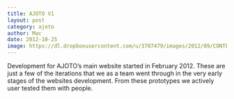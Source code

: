 ```yaml
---
title: AJOTO V1
layout: post
category: ajoto
author: Mac
date: 2012-10-25
image: https://dl.dropboxusercontent.com/u/3707479/images/2012/09/CONTENT2.jpg
---
```


Development for AJOTO&#8217;s main website started in February 2012. These are just a few of the iterations that we as a team went through in the very early stages of the websites development. From these prototypes we actively user tested them with people.

<div class='imgs'>
<a class='third' href='http://m-jo.s3.amazonaws.com/ajoto/ajoto.jpg' title data-fluidbox>
<img src='http://m-jo.s3.amazonaws.com/ajoto/ajoto.jpg' title="" alt=""></a>

<a class='third' href='http://m-jo.s3.amazonaws.com/ajoto/ajoto2.jpg' title data-fluidbox>
<img src='http://m-jo.s3.amazonaws.com/ajoto/ajoto2.jpg' title="" alt=""/></a>

<a class='third' href='http://m-jo.s3.amazonaws.com/ajoto/ajoto3.jpg' title data-fluidbox>
<img src='http://m-jo.s3.amazonaws.com/ajoto/ajoto3.jpg' title="" alt=""/></a>

<a class='half' href='http://m-jo.s3.amazonaws.com/ajoto/ajoto2.jpg' title data-fluidbox>
<img src='http://m-jo.s3.amazonaws.com/ajoto/ajoto2.jpg' title="" alt=""/></a>

<a class='half' href='http://m-jo.s3.amazonaws.com/ajoto/ajoto3.jpg' title data-fluidbox>
<img src='http://m-jo.s3.amazonaws.com/ajoto/ajoto3.jpg' title="" alt=""/></a>

<a class='full' href='http://m-jo.s3.amazonaws.com/ajoto/ajoto4.jpg' title data-fluidbox>
<img src="http://m-jo.s3.amazonaws.com/ajoto/ajoto4.jpg" title="" alt=""/></a>

</div>